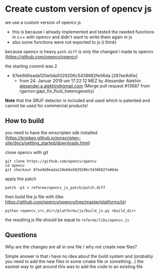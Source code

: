 # Create custom version of opencv js

we use a custom version of opencv js
- this is because i already implemented and tested the needed functions in c++ with opencv and didn't want to write them again in js
- also some functions were not exported to js (i think)

because opencv is heavy `path.diff` is only the changed i made to opencv (https://github.com/opencv/opencv)

the starting commit was 2
  - 87ee9d0eada120e0da5029206c5438682fe06da [287ee9d0e]
    - from 24. Januar 2019 um 17:22:12 MEZ by Alexander Alekhin <alexander.a.alekhin@gmail.com>
                          (Merge pull request #13687 from rgarnov:gapi_fix_fluid_heterogeneity)



**Note** that the SRUF detector is included and used which is patented and cannot be used for commercial products!



## How to build

you need to have the emscripten sdk installed (https://kripken.github.io/emscripten-site/docs/getting_started/downloads.html)

clone opencv with git

```
git clone https://github.com/opencv/opencv
cd opencv
git checkout 87ee9d0eada120e0da5029206c5438682fe06da
```


apply the patch

````
patch -p1 < referee/opencv_js_patch/patch.diff
````

then build the js file with (like https://github.com/opencv/opencv/tree/master/platforms/js)

```
python <opencv_src_dir>/platforms/js/build_js.py <build_dir>
```

the resulting js file should be equal to 
`referee/libs/opencv.js`


## Questions

Why are the changes are all in one file / why not create new files?

Simple answer is that i have no idea about the build system and (probably you need to add the new files in some cmake file or something...) the easiest way to get around this was to add the code to an existing file
